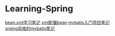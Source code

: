 # Learning-Spring
<a href=https://www.jianshu.com/p/86851aadb006>bean.xml学习笔记</a>
<a href=https://www.jianshu.com/p/43b7ed3dc6b3>xml配置bean</a>
<a href=https://www.jianshu.com/p/500e8d1c9591>mybatis入门项目笔记</a>
<br>
<a href=https://www.jianshu.com/p/8b30f5997cb1>srping风格的mybatis笔记</a>


